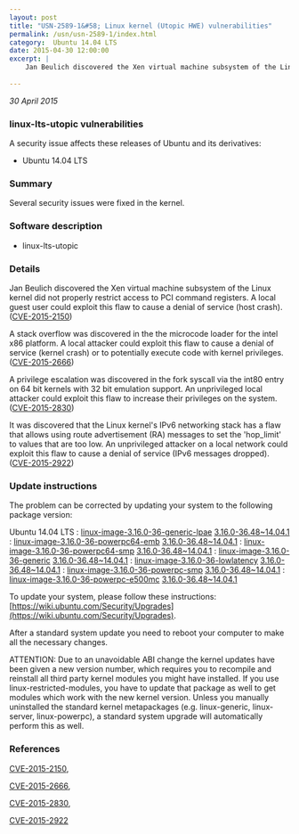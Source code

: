 ```yaml
---
layout: post
title: "USN-2589-1&#58; Linux kernel (Utopic HWE) vulnerabilities"
permalink: /usn/usn-2589-1/index.html
category:  Ubuntu 14.04 LTS
date: 2015-04-30 12:00:00
excerpt: |
    Jan Beulich discovered the Xen virtual machine subsystem of the Linux kernel did not properly restrict access to PCI command registers. A local guest user could exploit this flaw to cause a denial of service (host crash). ([CVE-2015-2150](http://people.ubuntu.com/~ubuntu-security/cve/CVE-2015-2150))
    
--- 
```

 
 

*30 April 2015*

### linux-lts-utopic vulnerabilities

A security issue affects these releases of Ubuntu and its derivatives:

* Ubuntu 14.04 LTS

### Summary

Several security issues were fixed in the kernel. 

### Software description

* linux-lts-utopic 

### Details

Jan Beulich discovered the Xen virtual machine subsystem of the Linux kernel did not properly restrict access to PCI command registers. A local guest user could exploit this flaw to cause a denial of service (host crash). ([CVE-2015-2150](http://people.ubuntu.com/~ubuntu-security/cve/CVE-2015-2150))

A stack overflow was discovered in the the microcode loader for the intel x86 platform. A local attacker could exploit this flaw to cause a denial of service (kernel crash) or to potentially execute code with kernel privileges. ([CVE-2015-2666](http://people.ubuntu.com/~ubuntu-security/cve/CVE-2015-2666))

A privilege escalation was discovered in the fork syscall via the int80 entry on 64 bit kernels with 32 bit emulation support. An unprivileged local attacker could exploit this flaw to increase their privileges on the system. ([CVE-2015-2830](http://people.ubuntu.com/~ubuntu-security/cve/CVE-2015-2830))

It was discovered that the Linux kernel&#39;s IPv6 networking stack has a flaw that allows using route advertisement (RA) messages to set the &#39;hop_limit&#39; to values that are too low. An unprivileged attacker on a local network could exploit this flaw to cause a denial of service (IPv6 messages dropped). ([CVE-2015-2922](http://people.ubuntu.com/~ubuntu-security/cve/CVE-2015-2922)) 

### Update instructions

The problem can be corrected by updating your system to the following package version:

Ubuntu 14.04 LTS
 : [linux-image-3.16.0-36-generic-lpae](https://launchpad.net/ubuntu/+source/linux-lts-utopic) <span> [3.16.0-36.48~14.04.1](https://launchpad.net/ubuntu/+source/linux-lts-utopic/3.16.0-36.48~14.04.1) </span> 
 : [linux-image-3.16.0-36-powerpc64-emb](https://launchpad.net/ubuntu/+source/linux-lts-utopic) <span> [3.16.0-36.48~14.04.1](https://launchpad.net/ubuntu/+source/linux-lts-utopic/3.16.0-36.48~14.04.1) </span> 
 : [linux-image-3.16.0-36-powerpc64-smp](https://launchpad.net/ubuntu/+source/linux-lts-utopic) <span> [3.16.0-36.48~14.04.1](https://launchpad.net/ubuntu/+source/linux-lts-utopic/3.16.0-36.48~14.04.1) </span> 
 : [linux-image-3.16.0-36-generic](https://launchpad.net/ubuntu/+source/linux-lts-utopic) <span> [3.16.0-36.48~14.04.1](https://launchpad.net/ubuntu/+source/linux-lts-utopic/3.16.0-36.48~14.04.1) </span> 
 : [linux-image-3.16.0-36-lowlatency](https://launchpad.net/ubuntu/+source/linux-lts-utopic) <span> [3.16.0-36.48~14.04.1](https://launchpad.net/ubuntu/+source/linux-lts-utopic/3.16.0-36.48~14.04.1) </span> 
 : [linux-image-3.16.0-36-powerpc-smp](https://launchpad.net/ubuntu/+source/linux-lts-utopic) <span> [3.16.0-36.48~14.04.1](https://launchpad.net/ubuntu/+source/linux-lts-utopic/3.16.0-36.48~14.04.1) </span> 
 : [linux-image-3.16.0-36-powerpc-e500mc](https://launchpad.net/ubuntu/+source/linux-lts-utopic) <span> [3.16.0-36.48~14.04.1](https://launchpad.net/ubuntu/+source/linux-lts-utopic/3.16.0-36.48~14.04.1) </span> 

To update your system, please follow these instructions: [https://wiki.ubuntu.com/Security/Upgrades](https://wiki.ubuntu.com/Security/Upgrades).

After a standard system update you need to reboot your computer to make all the necessary changes.

ATTENTION: Due to an unavoidable ABI change the kernel updates have been given a new version number, which requires you to recompile and reinstall all third party kernel modules you might have installed. If you use linux-restricted-modules, you have to update that package as well to get modules which work with the new kernel version. Unless you manually uninstalled the standard kernel metapackages (e.g. linux-generic, linux-server, linux-powerpc), a standard system upgrade will automatically perform this as well. 

### References

 
 [CVE-2015-2150](http://people.ubuntu.com/~ubuntu-security/cve/CVE-2015-2150), 

 [CVE-2015-2666](http://people.ubuntu.com/~ubuntu-security/cve/CVE-2015-2666), 

 [CVE-2015-2830](http://people.ubuntu.com/~ubuntu-security/cve/CVE-2015-2830), 

 [CVE-2015-2922](http://people.ubuntu.com/~ubuntu-security/cve/CVE-2015-2922)
 

